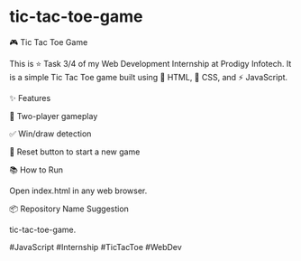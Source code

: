 # tic-tac-toe-game
🎮 Tic Tac Toe Game

This is ⭐ Task 3/4 of my Web Development Internship at Prodigy Infotech. It is a simple Tic Tac Toe game built using 📝 HTML, 🎨 CSS, and ⚡ JavaScript.

✨ Features

👥 Two-player gameplay

✅ Win/draw detection

🔄 Reset button to start a new game


📚 How to Run

Open index.html in any web browser.

📦 Repository Name Suggestion

tic-tac-toe-game.

#JavaScript #Internship #TicTacToe #WebDev
